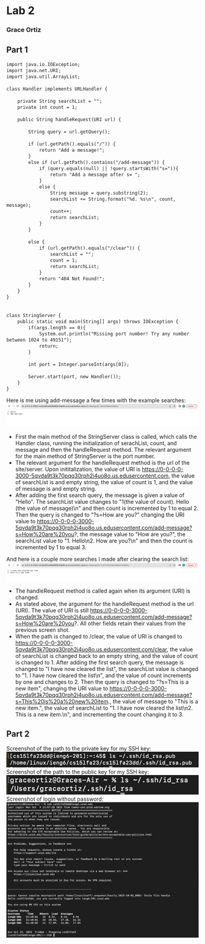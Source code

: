 # Lab 2 #
### Grace Ortiz ###
## Part 1 ##
```
import java.io.IOException;
import java.net.URI;
import java.util.ArrayList;

class Handler implements URLHandler {

    private String searchList = "";
    private int count = 1;

    public String handleRequest(URI url) {

        String query = url.getQuery();

        if (url.getPath().equals("/")) {
            return "Add a message!";
        }
        else if (url.getPath().contains("/add-message")) { 
            if (query.equals(null) || !query.startsWith("s=")){
                return "Add a message after s= ";
            }
            else {
                String message = query.substring(2);
                searchList += String.format("%d. %s\n", count, message);
                count++;
                return searchList;
            }
        }

        else {
            if (url.getPath().equals("/clear")) {
                searchList = "";
                count = 1;
                return searchList;
            }
            return "404 Not Found!";
        }
    } 
}


class StringServer {
    public static void main(String[] args) throws IOException {
        if(args.length == 0){
            System.out.println("Missing port number! Try any number between 1024 to 49151");
            return;
        }

        int port = Integer.parseInt(args[0]);

        Server.start(port, new Handler());
    }
}
```
Here is me using add-message a few times with the example searches:
![First Search](searches1.png)
* First the main method of the StringServer class is called, which calls the Handler class, running the initialization of serachList, count, and message and then the handleRequest method. The relevant argument for the main method of StringServer is the port number.
* The relevant argument for the handleRequest method is the url of the site/server. Upon inititalization, the value of URI is https://0-0-0-0-3000-5qvda9t3k70pqq30rph2i4uo8o.us.edusercontent.com, the value of searchList is and empty string, the value of count is 1, and the value of message is and empty string.
* After adding the first search query, the message is given a value of "Hello". The searchList value changes to "1(the value of count). Hello (the value of message)\n" and then count is incremented by 1 to equal 2. Then the query is changed to "?s=How are you?" changing the URI value to https://0-0-0-0-3000-5qvda9t3k70pqq30rph2i4uo8o.us.edusercontent.com/add-message?s=How%20are%20you?, the message value to "How are you?", the searchList value to "1. Hello\n2. How are you?\n" and then the count is incremented by 1 to equal 3. 

And here is a couple more searches I made after clearing the search list:
![Second Search](searches2.png)
* The handleRequest method is called again when its argument (URI) is changed.
* As stated above, the argument for the handleRequest method is the url (URI). The value of URI is still https://0-0-0-0-3000-5qvda9t3k70pqq30rph2i4uo8o.us.edusercontent.com/add-message?s=How%20are%20you?. All other fields retain their values from the previous screen shot.
* When the path is changed to /clear, the value of URI is changed to https://0-0-0-0-3000-5qvda9t3k70pqq30rph2i4uo8o.us.edusercontent.com/clear, the value of searchList is changed back to an empty string, and the value of count is changed to 1. After adding the first search query, the message is changed to "I have now cleared the list", the searchList value is changed to "1. I have now cleared the list\n", and the value of count increments by one and changes to 2. Then the query is changed to "?s=This is a new item", changing the URI value to https://0-0-0-0-3000-5qvda9t3k70pqq30rph2i4uo8o.us.edusercontent.com/add-message?s=This%20is%20a%20new%20item., the value of message to "This is a new item.", the value of searchList to "1. I have now cleared the list\n2. This is a new item.\n", and incrementing the count changing it to 3. 

## Part 2 ##
Screenshot of the path to the private key for my SSH key:  
![path for private key](privateKey.png)  
Screenshot of the path to the public key for my SSH key:  
![path for public key](publicKey.png)  
Screenshot of login without password:  
![login using key](noPassword.png)  
